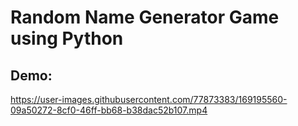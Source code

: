 # Random Name Generator Game using Python








## Demo:












https://user-images.githubusercontent.com/77873383/169195560-09a50272-8cf0-46ff-bb68-b38dac52b107.mp4


